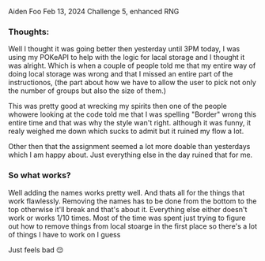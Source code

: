 Aiden Foo
Feb 13, 2024
Challenge 5, enhanced RNG 

### Thoughts:
Well I thought it was going better then yesterday until 3PM today, I was using my POKeAPI to help with the logic for lacal storage and I thought it was alright. Which is when a couple of people told me that my entire way of doing local storage was wrong and that I missed an entire part of the instructionos, (the part about how we have to allow the user to pick not only the number of groups but also the size of them.)

This was pretty good at wrecking my spirits then one of the people whowere looking at the code told me that I was spelling "Border" wrong this entire time and that was why the style wan't right. although it was funny, it realy weighed me down which sucks to admit but it ruined my flow a lot.

Other then that the assignment seemed a lot more doable than yesterdays which I am happy about. Just everything else in the day ruined that for me.

### So what works?
Well adding the names works pretty well. And thats all for the things that work flawlessly. Removing the names has to be done from the bottom to the top otherwise it'll break and that's about it. Everything else either doesn't work or works 1/10 times. Most of the time was spent just trying to figure out how to remove things from local stoarge in the first place so there's a lot of things I have to work on I guess

Just feels bad 😔